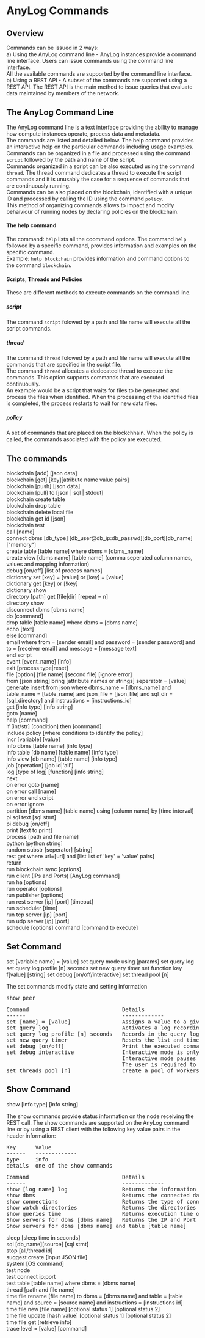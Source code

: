 # AnyLog Commands

## Overview

Commands can be issued in 2 ways:  
a) Using the AnyLog command line - AnyLog instances provide a command line interface. Users can issue commands using the command line interface.  
All the available commands are supported by the command line interface.  
b) Using a REST API - A subset of the commands are supported using a REST API.
The REST API is the main method to issue queries that evaluate data maintained by members of the network. 

## The AnyLog Command Line

The AnyLog command line is a text interface providing the ability to manage how compute instances operate, process data and metadata.  
The commands are listed and detailed below. The help command provides an interactive help on the particular commands including usage examples.    
Commands can be organized in a file and processed using the command ```script``` followed by the path and name of the script.  
Commands organized in a script can be also executed using the command ```thread```. The thread command dedicates a thread to execute the script commands and it is unusably the case for a sequence of commands that are continuously running.    
Commands can be also placed on the blockchain, identified with a unique ID and processed by calling the ID using the command ```policy```.  
This method of organizing commands allows to impact and modify behaiviour of running nodes by declaring policies on the blockchain.  
   

#### The help command

The command: ```help``` lists all the coommand options.
The command ```help``` followed by a specific command, provides information and examples on the specific command.  
Example: ```help blockchain```  provides information and command options to the command ```blockchain```.

#### Scripts, Threads and Policies

These are different methods to execute commands on the command line.

##### script
The command ```script``` folowed by a path and file name will execute all the script commands.

##### thread
The command ```thread``` folowed by a path and file name will execute all the commands that are specified in the script file.  
The command ```thread``` allocates a dedecated thread to execute the commands. This option supports commands that are executed continuously.    
An example would be a script that waits for files to be generated and process the files when identified. When the processing of the identified files is completed, the process restarts to wait for new data files. 
    
##### policy
A set of commands that are placed on the blockchhain.
When the policy is called, the commands asociated with the policy are executed.


## The commands

blockchain [add] [json data]  
blockchain [get] [key][atribute name value pairs]  
blockchain [push] [json data]  
blockchain [pull] to [json | sql | stdout]  
blockchain create table  
blockchain drop table  
blockchain delete local file  
blockchain get id [json]  
blockchain test  
call [name]  
connect dbms [db_type] [db_user@db_ip:db_passwd][db_port][db_name] ["memory"]  
create table [table name] where dbms = [dbms_name]  
create view [dbms name].[table name] (comma seperated column names, values and mapping information)  
debug [on/off] [list of process names]  
dictionary set [key] = [value] or [key] = [value]  
dictionary get [key] or [!key]  
dictionary show  
directory [path] get [file|dir] [repeat = n]  
directory show  
disconnect dbms [dbms name]  
do [command]  
drop table [table name] where dbms = [dbms name]  
echo [text]  
else [command]  
email where from = [sender email] and password = [sender password] and to = [receiver email] and message = [message text]  
end script  
event [event_name] [info]  
exit [process type|reset]  
file  [option] [file name] [second file] [ignore error]  
from [json string] bring [attribute names or strings] seperatotr = [value]  
generate insert from json where dbms_name = [dbms_name] and table_name = [table_name] and json_file = [json_file] and sql_dir = [sql_directory] and instructions = [instructions_id]  
get [info type] [info string]  
goto [name]  
help [command]  
if [int/str] [condition] then [command]  
include policy [where conditions to identify the policy]  
incr [variable] [value]  
info dbms [table name] [info type]  
info table [db name] [table name] [info type]  
info view [db name] [table name] [info type]  
job [operation] [job id|'all']  
log [type of log] [function] [info string]  
next  
on error goto [name]  
on error call [name]  
on error end script  
on error ignore  
partition [dbms name] [table name] using [column name] by [time interval]  
pi sql text [sql stmt]  
pi debug [on/off]  
print [text to print]  
process [path and file name]  
python [python string]  
random substr [seperator] [string]  
rest get where url=[url] and [list list of 'key' = 'value' pairs]  
return  
run blockchain sync [options]  
run client (IPs and Ports) [AnyLog command]  
run ha [options]  
run operator [options]  
run publisher [options]  
run rest server [ip] [port] [timeout]  
run scheduler [time]  
run tcp server [ip] [port]  
run udp server [ip] [port]  
schedule [options] command [command to execute]  


## Set Command

set [variable name] = [value]
set query mode using [params]
set query log
set query log profile [n] seconds
set new query timer
set function key f[value] [string]
set debug [on/off/interactive]
set thread pool [n]


The set commands modify state and setting information

<pre>
show peer
</pre>


<pre>
Command                             Details
------                              -------------
set [name] = [value]                Assigns a value to a given name. 
set query log                       Activates a log recording queries being processed.
set query log profile [n] seconds   Records in the query log only queries with execution time greater or equal to [n] seconds.
set new query timer                 Resets the list and timers that monitor query execution time.
set debug [on/off]                  Print the executed commands processed in scripts.  
set debug interactive               Interactive mode is only available with threads.  
                                    Interactive mode pauses the execution after a command is being executed.  
                                    The user is required to input 'next' to proceed to the next command.
set threads pool [n]                create a pool of workers thread that distributes query processing. n represents the number of threads.
</pre>



## Show Command

show [info type] [info string]

The show commands provide status information on the node receiving the REST call.
The show commands are supported on the AnyLog command line or by using a REST client with the following key value pairs in the header information:
<pre>
Key      Value
------   -------------
type     info
details  one of the show commands
</pre>

<pre>
Command                             Details
------                              -------------
show [log name] log                 Returns the information maintained in the named log (event, error, file, query) 
show dbms                           Returns the connected databases
show connections                    Returns the type of connections (IPs and ports) supported by the node
show watch directories              Returns the directories being watched for incomming data
show queries time                   Returns execution time of queries
Show servers for dbms [dbms name]   Returns the IP and Port information of the servers supporting the database
Show servers for dbms [dbms name] and table [table name]
</pre>



sleep [sleep time in seconds]  
sql [db_name][source] [sql stmt]  
stop [all/thread id]  
suggest create [input JSON file]  
system [OS command]  
test node  
test connect ip:port  
test table [table name] where dbms = [dbms name]  
thread [path and file name]  
time file rename [file name] to dbms = [dbms name] and table = [table name] and source = [source name] and instructions = [instructions id]  
time file new [file name] [optional status 1] [optional status 2]  
time file update [hash value] [optional status 1] [optional status 2]  
time file get [retrieve info]  
trace level = [value] [command]  

